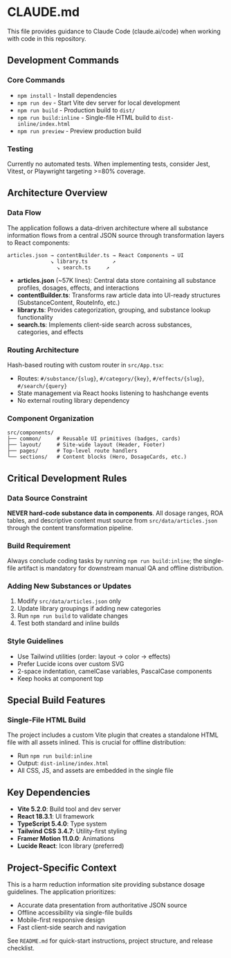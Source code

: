 # CLAUDE.md

This file provides guidance to Claude Code (claude.ai/code) when working with code in this repository.

## Development Commands

### Core Commands
- `npm install` - Install dependencies
- `npm run dev` - Start Vite dev server for local development
- `npm run build` - Production build to `dist/`
- `npm run build:inline` - Single-file HTML build to `dist-inline/index.html`
- `npm run preview` - Preview production build

### Testing
Currently no automated tests. When implementing tests, consider Jest, Vitest, or Playwright targeting >=80% coverage.

## Architecture Overview

### Data Flow
The application follows a data-driven architecture where all substance information flows from a central JSON source through transformation layers to React components:

```
articles.json → contentBuilder.ts → React Components → UI
              ↘ library.ts        ↗
                ↘ search.ts     ↗
```

- **articles.json** (~57K lines): Central data store containing all substance profiles, dosages, effects, and interactions
- **contentBuilder.ts**: Transforms raw article data into UI-ready structures (SubstanceContent, RouteInfo, etc.)
- **library.ts**: Provides categorization, grouping, and substance lookup functionality
- **search.ts**: Implements client-side search across substances, categories, and effects

### Routing Architecture
Hash-based routing with custom router in `src/App.tsx`:
- Routes: `#/substance/{slug}`, `#/category/{key}`, `#/effects/{slug}`, `#/search/{query}`
- State management via React hooks listening to hashchange events
- No external routing library dependency

### Component Organization
```
src/components/
├── common/     # Reusable UI primitives (badges, cards)
├── layout/     # Site-wide layout (Header, Footer)
├── pages/      # Top-level route handlers
└── sections/   # Content blocks (Hero, DosageCards, etc.)
```

## Critical Development Rules

### Data Source Constraint
**NEVER hard-code substance data in components**. All dosage ranges, ROA tables, and descriptive content must source from `src/data/articles.json` through the content transformation pipeline.

### Build Requirement
Always conclude coding tasks by running `npm run build:inline`; the single-file artifact is mandatory for downstream manual QA and offline distribution.

### Adding New Substances or Updates
1. Modify `src/data/articles.json` only
2. Update library groupings if adding new categories
3. Run `npm run build` to validate changes
4. Test both standard and inline builds

### Style Guidelines
- Use Tailwind utilities (order: layout → color → effects)
- Prefer Lucide icons over custom SVG
- 2-space indentation, camelCase variables, PascalCase components
- Keep hooks at component top

## Special Build Features

### Single-File HTML Build
The project includes a custom Vite plugin that creates a standalone HTML file with all assets inlined. This is crucial for offline distribution:
- Run `npm run build:inline`
- Output: `dist-inline/index.html`
- All CSS, JS, and assets are embedded in the single file

## Key Dependencies

- **Vite 5.2.0**: Build tool and dev server
- **React 18.3.1**: UI framework
- **TypeScript 5.4.0**: Type system
- **Tailwind CSS 3.4.7**: Utility-first styling
- **Framer Motion 11.0.0**: Animations
- **Lucide React**: Icon library (preferred)

## Project-Specific Context

This is a harm reduction information site providing substance dosage guidelines. The application prioritizes:
- Accurate data presentation from authoritative JSON source
- Offline accessibility via single-file builds
- Mobile-first responsive design
- Fast client-side search and navigation

See `README.md` for quick-start instructions, project structure, and release checklist.
